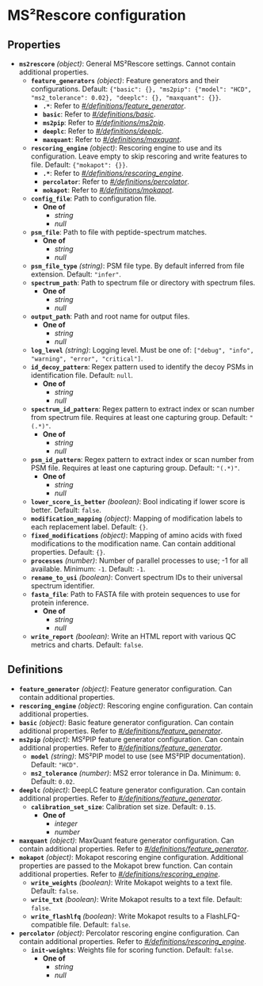 # MS²Rescore configuration

## Properties

- **`ms2rescore`** *(object)*: General MS²Rescore settings. Cannot contain additional properties.
  - **`feature_generators`** *(object)*: Feature generators and their configurations. Default: `{"basic": {}, "ms2pip": {"model": "HCD", "ms2_tolerance": 0.02}, "deeplc": {}, "maxquant": {}}`.
    - **`.*`**: Refer to *[#/definitions/feature_generator](#definitions/feature_generator)*.
    - **`basic`**: Refer to *[#/definitions/basic](#definitions/basic)*.
    - **`ms2pip`**: Refer to *[#/definitions/ms2pip](#definitions/ms2pip)*.
    - **`deeplc`**: Refer to *[#/definitions/deeplc](#definitions/deeplc)*.
    - **`maxquant`**: Refer to *[#/definitions/maxquant](#definitions/maxquant)*.
  - **`rescoring_engine`** *(object)*: Rescoring engine to use and its configuration. Leave empty to skip rescoring and write features to file. Default: `{"mokapot": {}}`.
    - **`.*`**: Refer to *[#/definitions/rescoring_engine](#definitions/rescoring_engine)*.
    - **`percolator`**: Refer to *[#/definitions/percolator](#definitions/percolator)*.
    - **`mokapot`**: Refer to *[#/definitions/mokapot](#definitions/mokapot)*.
  - **`config_file`**: Path to configuration file.
    - **One of**
      - *string*
      - *null*
  - **`psm_file`**: Path to file with peptide-spectrum matches.
    - **One of**
      - *string*
      - *null*
  - **`psm_file_type`** *(string)*: PSM file type. By default inferred from file extension. Default: `"infer"`.
  - **`spectrum_path`**: Path to spectrum file or directory with spectrum files.
    - **One of**
      - *string*
      - *null*
  - **`output_path`**: Path and root name for output files.
    - **One of**
      - *string*
      - *null*
  - **`log_level`** *(string)*: Logging level. Must be one of: `["debug", "info", "warning", "error", "critical"]`.
  - **`id_decoy_pattern`**: Regex pattern used to identify the decoy PSMs in identification file. Default: `null`.
    - **One of**
      - *string*
      - *null*
  - **`spectrum_id_pattern`**: Regex pattern to extract index or scan number from spectrum file. Requires at least one capturing group. Default: `"(.*)"`.
    - **One of**
      - *string*
      - *null*
  - **`psm_id_pattern`**: Regex pattern to extract index or scan number from PSM file. Requires at least one capturing group. Default: `"(.*)"`.
    - **One of**
      - *string*
      - *null*
  - **`lower_score_is_better`** *(boolean)*: Bool indicating if lower score is better. Default: `false`.
  - **`modification_mapping`** *(object)*: Mapping of modification labels to each replacement label. Default: `{}`.
  - **`fixed_modifications`** *(object)*: Mapping of amino acids with fixed modifications to the modification name. Can contain additional properties. Default: `{}`.
  - **`processes`** *(number)*: Number of parallel processes to use; -1 for all available. Minimum: `-1`. Default: `-1`.
  - **`rename_to_usi`** *(boolean)*: Convert spectrum IDs to their universal spectrum identifier.
  - **`fasta_file`**: Path to FASTA file with protein sequences to use for protein inference.
    - **One of**
      - *string*
      - *null*
  - **`write_report`** *(boolean)*: Write an HTML report with various QC metrics and charts. Default: `false`.
## Definitions

- <a id="definitions/feature_generator"></a>**`feature_generator`** *(object)*: Feature generator configuration. Can contain additional properties.
- <a id="definitions/rescoring_engine"></a>**`rescoring_engine`** *(object)*: Rescoring engine configuration. Can contain additional properties.
- <a id="definitions/basic"></a>**`basic`** *(object)*: Basic feature generator configuration. Can contain additional properties. Refer to *[#/definitions/feature_generator](#definitions/feature_generator)*.
- <a id="definitions/ms2pip"></a>**`ms2pip`** *(object)*: MS²PIP feature generator configuration. Can contain additional properties. Refer to *[#/definitions/feature_generator](#definitions/feature_generator)*.
  - **`model`** *(string)*: MS²PIP model to use (see MS²PIP documentation). Default: `"HCD"`.
  - **`ms2_tolerance`** *(number)*: MS2 error tolerance in Da. Minimum: `0`. Default: `0.02`.
- <a id="definitions/deeplc"></a>**`deeplc`** *(object)*: DeepLC feature generator configuration. Can contain additional properties. Refer to *[#/definitions/feature_generator](#definitions/feature_generator)*.
  - **`calibration_set_size`**: Calibration set size. Default: `0.15`.
    - **One of**
      - *integer*
      - *number*
- <a id="definitions/maxquant"></a>**`maxquant`** *(object)*: MaxQuant feature generator configuration. Can contain additional properties. Refer to *[#/definitions/feature_generator](#definitions/feature_generator)*.
- <a id="definitions/mokapot"></a>**`mokapot`** *(object)*: Mokapot rescoring engine configuration. Additional properties are passed to the Mokapot brew function. Can contain additional properties. Refer to *[#/definitions/rescoring_engine](#definitions/rescoring_engine)*.
  - **`write_weights`** *(boolean)*: Write Mokapot weights to a text file. Default: `false`.
  - **`write_txt`** *(boolean)*: Write Mokapot results to a text file. Default: `false`.
  - **`write_flashlfq`** *(boolean)*: Write Mokapot results to a FlashLFQ-compatible file. Default: `false`.
- <a id="definitions/percolator"></a>**`percolator`** *(object)*: Percolator rescoring engine configuration. Can contain additional properties. Refer to *[#/definitions/rescoring_engine](#definitions/rescoring_engine)*.
  - **`init-weights`**: Weights file for scoring function. Default: `false`.
    - **One of**
      - *string*
      - *null*

